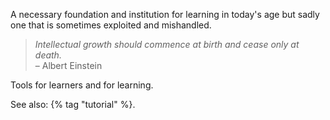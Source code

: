 ---
---

A necessary foundation and institution for learning in today's age but sadly one that is sometimes exploited and mishandled.

> *Intellectual growth should commence at birth and cease only at death.*  
>  – Albert Einstein

Tools for learners and for learning.

See also: {% tag "tutorial" %}.